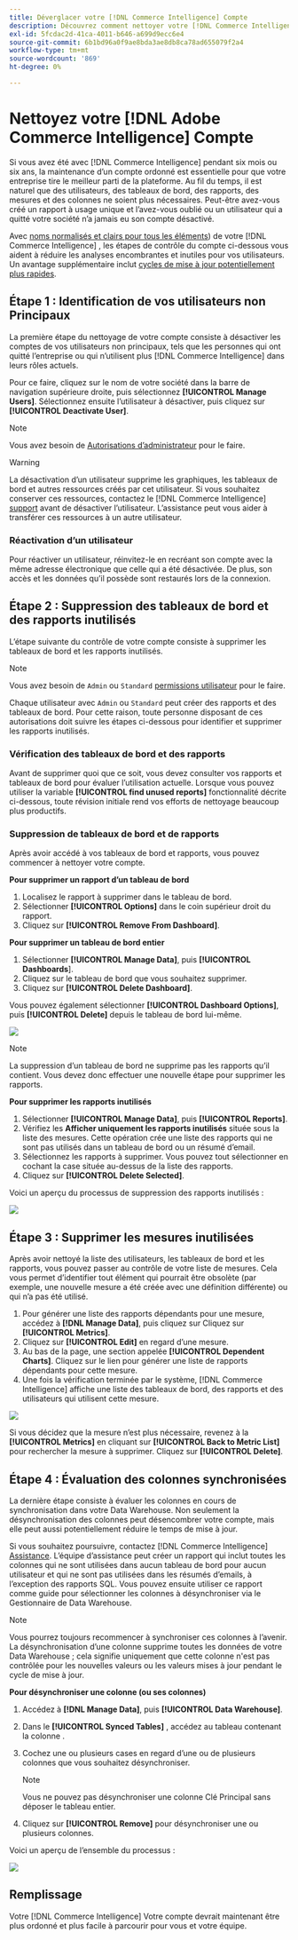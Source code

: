 ```yaml
---
title: Déverglacer votre [!DNL Commerce Intelligence] Compte
description: Découvrez comment nettoyer votre [!DNL Commerce Intelligence] compte .
exl-id: 5fcdac2d-41ca-4011-b646-a699d9ecc6e4
source-git-commit: 6b1bd96a0f9ae8bda3ae8db8ca78ad655079f2a4
workflow-type: tm+mt
source-wordcount: '869'
ht-degree: 0%

---
```


# Nettoyez votre [!DNL Adobe Commerce Intelligence] Compte

Si vous avez été avec [!DNL Commerce Intelligence] pendant six mois ou six ans, la maintenance d’un compte ordonné est essentielle pour que votre entreprise tire le meilleur parti de la plateforme. Au fil du temps, il est naturel que des utilisateurs, des tableaux de bord, des rapports, des mesures et des colonnes ne soient plus nécessaires. Peut-être avez-vous créé un rapport à usage unique et l’avez-vous oublié ou un utilisateur qui a quitté votre société n’a jamais eu son compte désactivé.

Avec [noms normalisés et clairs pour tous les éléments](../best-practices/naming-elements.md)) de votre [!DNL Commerce Intelligence] , les étapes de contrôle du compte ci-dessous vous aident à réduire les analyses encombrantes et inutiles pour vos utilisateurs. Un avantage supplémentaire inclut [cycles de mise à jour potentiellement plus rapides](../best-practices/reduce-update-cycle-time.md).

## Étape 1 : Identification de vos utilisateurs non Principaux

La première étape du nettoyage de votre compte consiste à désactiver les comptes de vos utilisateurs non principaux, tels que les personnes qui ont quitté l’entreprise ou qui n’utilisent plus [!DNL Commerce Intelligence] dans leurs rôles actuels.

Pour ce faire, cliquez sur le nom de votre société dans la barre de navigation supérieure droite, puis sélectionnez **[!UICONTROL Manage Users]**. Sélectionnez ensuite l’utilisateur à désactiver, puis cliquez sur **[!UICONTROL Deactivate User]**.

>[!NOTE]
>
>Vous avez besoin de [Autorisations d’administrateur](../administrator/user-management/user-management.md) pour le faire.

>[!WARNING]
>
>La désactivation d’un utilisateur supprime les graphiques, les tableaux de bord et autres ressources créés par cet utilisateur. Si vous souhaitez conserver ces ressources, contactez le [!DNL Commerce Intelligence] [support](../guide-overview.md#Submitting-a-Support-Ticket) avant de désactiver l’utilisateur. L’assistance peut vous aider à transférer ces ressources à un autre utilisateur.

### Réactivation d’un utilisateur

Pour réactiver un utilisateur, réinvitez-le en recréant son compte avec la même adresse électronique que celle qui a été désactivée. De plus, son accès et les données qu’il possède sont restaurés lors de la connexion.

## Étape 2 : Suppression des tableaux de bord et des rapports inutilisés

L’étape suivante du contrôle de votre compte consiste à supprimer les tableaux de bord et les rapports inutilisés.

>[!NOTE]
>
>Vous avez besoin de `Admin` ou `Standard` [permissions utilisateur](../administrator/user-management/user-management.md) pour le faire.

Chaque utilisateur avec `Admin` ou `Standard` peut créer des rapports et des tableaux de bord. Pour cette raison, toute personne disposant de ces autorisations doit suivre les étapes ci-dessous pour identifier et supprimer les rapports inutilisés.

### Vérification des tableaux de bord et des rapports

Avant de supprimer quoi que ce soit, vous devez consulter vos rapports et tableaux de bord pour évaluer l’utilisation actuelle. Lorsque vous pouvez utiliser la variable **[!UICONTROL find unused reports]** fonctionnalité décrite ci-dessous, toute révision initiale rend vos efforts de nettoyage beaucoup plus productifs.

### Suppression de tableaux de bord et de rapports

Après avoir accédé à vos tableaux de bord et rapports, vous pouvez commencer à nettoyer votre compte.

**Pour supprimer un rapport d’un tableau de bord**

1. Localisez le rapport à supprimer dans le tableau de bord.
1. Sélectionner **[!UICONTROL Options]** dans le coin supérieur droit du rapport.
1. Cliquez sur **[!UICONTROL Remove From Dashboard]**.

**Pour supprimer un tableau de bord entier**

1. Sélectionner **[!UICONTROL Manage Data]**, puis **[!UICONTROL Dashboards**].
1. Cliquez sur le tableau de bord que vous souhaitez supprimer.
1. Cliquez sur **[!UICONTROL Delete Dashboard]**.

Vous pouvez également sélectionner **[!UICONTROL Dashboard Options]**, puis **[!UICONTROL Delete]** depuis le tableau de bord lui-même.

![](../../mbi/assets/Delete_from_dashboard.png)

>[!NOTE]
>
>La suppression d’un tableau de bord ne supprime pas les rapports qu’il contient. Vous devez donc effectuer une nouvelle étape pour supprimer les rapports.

**Pour supprimer les rapports inutilisés**

1. Sélectionner **[!UICONTROL Manage Data]**, puis **[!UICONTROL Reports]**.
1. Vérifiez les **Afficher uniquement les rapports inutilisés** située sous la liste des mesures. Cette opération crée une liste des rapports qui ne sont pas utilisés dans un tableau de bord ou un résumé d’email.
1. Sélectionnez les rapports à supprimer. Vous pouvez tout sélectionner en cochant la case située au-dessus de la liste des rapports.
1. Cliquez sur **[!UICONTROL Delete Selected]**.

Voici un aperçu du processus de suppression des rapports inutilisés :

![](../../mbi/assets/unused_reports.png)

## Étape 3 : Supprimer les mesures inutilisées

Après avoir nettoyé la liste des utilisateurs, les tableaux de bord et les rapports, vous pouvez passer au contrôle de votre liste de mesures. Cela vous permet d’identifier tout élément qui pourrait être obsolète (par exemple, une nouvelle mesure a été créée avec une définition différente) ou qui n’a pas été utilisé.

1. Pour générer une liste des rapports dépendants pour une mesure, accédez à **[!DNL Manage Data]**, puis cliquez sur Cliquez sur **[!UICONTROL Metrics]**.
1. Cliquez sur **[!UICONTROL Edit]** en regard d’une mesure.
1. Au bas de la page, une section appelée **[!UICONTROL Dependent Charts]**. Cliquez sur le lien pour générer une liste de rapports dépendants pour cette mesure.
1. Une fois la vérification terminée par le système, [!DNL Commerce Intelligence] affiche une liste des tableaux de bord, des rapports et des utilisateurs qui utilisent cette mesure.

![](../../mbi/assets/report_dependecies.png)

Si vous décidez que la mesure n’est plus nécessaire, revenez à la **[!UICONTROL Metrics]** en cliquant sur **[!UICONTROL Back to Metric List]** pour rechercher la mesure à supprimer. Cliquez sur **[!UICONTROL Delete]**.

## Étape 4 : Évaluation des colonnes synchronisées

La dernière étape consiste à évaluer les colonnes en cours de synchronisation dans votre Data Warehouse. Non seulement la désynchronisation des colonnes peut désencombrer votre compte, mais elle peut aussi potentiellement réduire le temps de mise à jour.

Si vous souhaitez poursuivre, contactez [!DNL Commerce Intelligence] [Assistance](../guide-overview.md#Submitting-a-Support-Ticket). L’équipe d’assistance peut créer un rapport qui inclut toutes les colonnes qui ne sont utilisées dans aucun tableau de bord pour aucun utilisateur et qui ne sont pas utilisées dans les résumés d’emails, à l’exception des rapports SQL. Vous pouvez ensuite utiliser ce rapport comme guide pour sélectionner les colonnes à désynchroniser via le Gestionnaire de Data Warehouse.

>[!NOTE]
>
>Vous pourrez toujours recommencer à synchroniser ces colonnes à l’avenir. La désynchronisation d’une colonne supprime toutes les données de votre Data Warehouse ; cela signifie uniquement que cette colonne n&#39;est pas contrôlée pour les nouvelles valeurs ou les valeurs mises à jour pendant le cycle de mise à jour.

**Pour désynchroniser une colonne (ou ses colonnes)**

1. Accédez à **[!DNL Manage Data]**, puis **[!UICONTROL Data Warehouse]**.
1. Dans le **[!UICONTROL Synced Tables]** , accédez au tableau contenant la colonne .
1. Cochez une ou plusieurs cases en regard d’une ou de plusieurs colonnes que vous souhaitez désynchroniser.
   >[!NOTE]
   >
   >Vous ne pouvez pas désynchroniser une colonne Clé Principal sans déposer le tableau entier.

1. Cliquez sur **[!UICONTROL Remove]** pour désynchroniser une ou plusieurs colonnes.

Voici un aperçu de l’ensemble du processus :

![](../../mbi/assets/drop_column.png)

## Remplissage

Votre [!DNL Commerce Intelligence] Votre compte devrait maintenant être plus ordonné et plus facile à parcourir pour vous et votre équipe.
